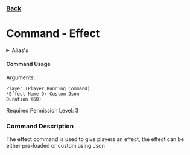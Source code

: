 ### [Back](../CommandsMain.md)
# Command - Effect

<details>
  <summary>Alias's</summary>

  ```
effect
eff
  ```
</details>


#### Command Usage

Arguments:
```
Player (Player Running Command)
*Effect Name Or Custom Json
Duration (60)
```

Required Permission Level: 3

### Command Description

The effect command is used to give players an effect, the effect can be either pre-loaded or custom using Json
